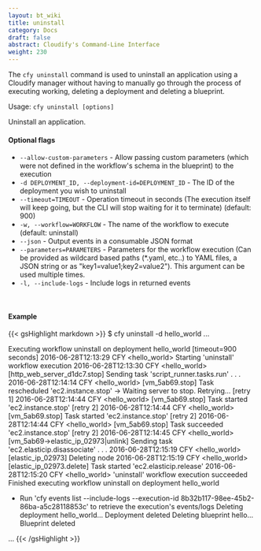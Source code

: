 ```yaml
---
layout: bt_wiki
title: uninstall
category: Docs
draft: false
abstract: Cloudify's Command-Line Interface
weight: 230
---
```


The `cfy uninstall` command is used to uninstall an application using a Cloudify manager without having to manually go through the process of executing working, deleting a deployment and deleting a blueprint.


Usage: `cfy uninstall [options]`

Uninstall an application.

#### Optional flags

*  `--allow-custom-parameters` -
                        Allow passing custom parameters (which were not
                        defined in the workflow's schema in the blueprint) to
                        the execution
*  `-d DEPLOYMENT_ID, --deployment-id=DEPLOYMENT_ID` -
                        The ID of the deployment you wish to uninstall
*  `--timeout=TIMEOUT` -     Operation timeout in seconds (The execution itself
                        will keep going, but the CLI will stop waiting for it
                        to terminate) (default: 900)
*  `-w, --workflow=WORKFLOW` - 
                        The name of the workflow to execute (default:
                        uninstall)
*  `--json` -               Output events in a consumable JSON format
*  `--parameters=PARAMETERS` -
                        Parameters for the workflow execution (Can be provided
                        as wildcard based paths (*.yaml, etc..) to YAML files,
                        a JSON string or as "key1=value1;key2=value2"). This
                        argument can be used multiple times.
*  `-l, --include-logs` -    Include logs in returned events


&nbsp;
#### Example

{{< gsHighlight  markdown  >}}
$ cfy uninstall -d hello_world
...

Executing workflow uninstall on deployment hello_world [timeout=900 seconds]
2016-06-28T12:13:29 CFY <hello_world> Starting 'uninstall' workflow execution
2016-06-28T12:13:30 CFY <hello_world> [http_web_server_d1dc7.stop] Sending task 'script_runner.tasks.run'
.
.
.
2016-06-28T12:14:14 CFY <hello_world> [vm_5ab69.stop] Task rescheduled 'ec2.instance.stop' -> Waiting server to stop. Retrying... [retry 1]
2016-06-28T12:14:44 CFY <hello_world> [vm_5ab69.stop] Task started 'ec2.instance.stop' [retry 2]
2016-06-28T12:14:44 CFY <hello_world> [vm_5ab69.stop] Task started 'ec2.instance.stop' [retry 2]
2016-06-28T12:14:44 CFY <hello_world> [vm_5ab69.stop] Task succeeded 'ec2.instance.stop' [retry 2]
2016-06-28T12:14:45 CFY <hello_world> [vm_5ab69->elastic_ip_02973|unlink] Sending task 'ec2.elasticip.disassociate'
.
.
.
2016-06-28T12:15:19 CFY <hello_world> [elastic_ip_02973] Deleting node
2016-06-28T12:15:19 CFY <hello_world> [elastic_ip_02973.delete] Task started 'ec2.elasticip.release'
2016-06-28T12:15:20 CFY <hello_world> 'uninstall' workflow execution succeeded
Finished executing workflow uninstall on deployment hello_world
* Run 'cfy events list --include-logs --execution-id 8b32b117-98ee-45b2-86ba-a5c28118853c' to retrieve the execution's events/logs
Deleting deployment hello_world...
Deployment deleted
Deleting blueprint hello...
Blueprint deleted

...
{{< /gsHighlight >}}
